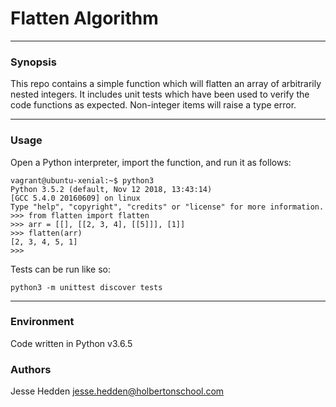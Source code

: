 # Flatten Algorithm
-----
### Synopsis
This repo contains a simple function which will flatten an array of arbitrarily nested integers. It includes unit tests which have been used to verify the code functions as expected. Non-integer items will raise a type error.

-----
### Usage

Open a Python interpreter, import the function, and run it as follows:

```
vagrant@ubuntu-xenial:~$ python3
Python 3.5.2 (default, Nov 12 2018, 13:43:14)
[GCC 5.4.0 20160609] on linux
Type "help", "copyright", "credits" or "license" for more information.
>>> from flatten import flatten
>>> arr = [[], [[2, 3, 4], [[5]]], [1]]
>>> flatten(arr)
[2, 3, 4, 5, 1]
>>>
```

Tests can be run like so:

```
python3 -m unittest discover tests
```
-----
### Environment

Code written in Python v3.6.5

### Authors

Jesse Hedden <jesse.hedden@holbertonschool.com>
